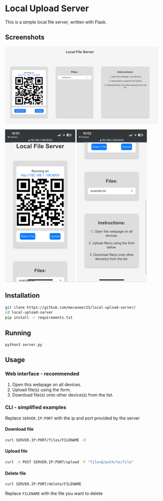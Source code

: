 # Local Upload Server

This is a simple local file server, written with Flask.

## Screenshots

![computer screenshot](/static/computer.png)

![iphone screenshot](/static/iphone1.png)
![iphone screenshot](/static/iphone2.png)

## Installation

```bash
git clone https://github.com/mecaneer23/local-upload-server/
cd local-upload-server
pip install -r requirements.txt
```

## Running

```bash
python3 server.py
```

## Usage

### Web interface - recommended

1. Open this webpage on all devices.
2. Upload file(s) using the form.
3. Download file(s) onto other device(s) from the list.

### CLI - simplified examples

Replace `SERVER.IP:PORT` with the ip and port provided by the server

#### Download file

```bash
curl SERVER.IP:PORT/files/FILENAME -O
```

#### Upload file

```bash
curl -X POST SERVER.IP:PORT/upload -F "file=@/path/to/file"
```

#### Delete file

```bash
curl SERVER.IP:PORT/delete/FILENAME
```

Replace `FILENAME` with the file you want to delete

